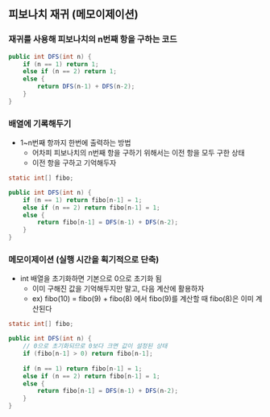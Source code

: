 ## 피보나치 재귀 (메모이제이션)
### 재귀를 사용해 피보나치의 n번째 항을 구하는 코드
```java
public int DFS(int n) {
    if (n == 1) return 1;
    else if (n == 2) return 1;
    else {
        return DFS(n-1) + DFS(n-2);
    }
}
```
### 배열에 기록해두기
* 1~n번째 항까지 한번에 출력하는 방법
  * 어차피 피보나치의 n번째 항을 구하기 위해서는 이전 항을 모두 구한 상태
  * 이전 항을 구하고 기억해두자
```java
static int[] fibo;

public int DFS(int n) {
    if (n == 1) return fibo[n-1] = 1;
    else if (n == 2) return fibo[n-1] = 1;
    else {
        return fibo[n-1] = DFS(n-1) + DFS(n-2);
    }
}
```
### 메모이제이션 (실행 시간을 획기적으로 단축)
* int 배열을 초기화하면 기본으로 0으로 초기화 됨
  * 이미 구해진 값을 기억해두지만 말고, 다음 계산에 활용하자
  * ex) fibo(10) = fibo(9) + fibo(8) 에서 fibo(9)를 계산할 때 fibo(8)은 이미 계산된다
```java
static int[] fibo;

public int DFS(int n) {
    // 0으로 초기화되므로 0보다 크면 값이 설정된 상태
    if (fibo[n-1] > 0) return fibo[n-1];
    
    if (n == 1) return fibo[n-1] = 1;
    else if (n == 2) return fibo[n-1] = 1;
    else {
        return fibo[n-1] = DFS(n-1) + DFS(n-2);
    }
}
```
